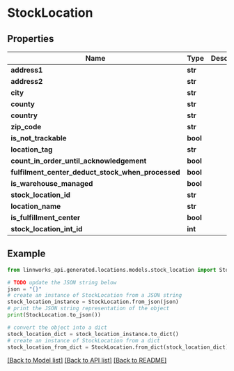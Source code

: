 # StockLocation


## Properties

Name | Type | Description | Notes
------------ | ------------- | ------------- | -------------
**address1** | **str** |  | [optional] 
**address2** | **str** |  | [optional] 
**city** | **str** |  | [optional] 
**county** | **str** |  | [optional] 
**country** | **str** |  | [optional] 
**zip_code** | **str** |  | [optional] 
**is_not_trackable** | **bool** |  | [optional] 
**location_tag** | **str** |  | [optional] 
**count_in_order_until_acknowledgement** | **bool** |  | [optional] 
**fulfilment_center_deduct_stock_when_processed** | **bool** |  | [optional] 
**is_warehouse_managed** | **bool** |  | [optional] 
**stock_location_id** | **str** |  | [optional] 
**location_name** | **str** |  | [optional] 
**is_fulfillment_center** | **bool** |  | [optional] 
**stock_location_int_id** | **int** |  | [optional] 

## Example

```python
from linnworks_api.generated.locations.models.stock_location import StockLocation

# TODO update the JSON string below
json = "{}"
# create an instance of StockLocation from a JSON string
stock_location_instance = StockLocation.from_json(json)
# print the JSON string representation of the object
print(StockLocation.to_json())

# convert the object into a dict
stock_location_dict = stock_location_instance.to_dict()
# create an instance of StockLocation from a dict
stock_location_from_dict = StockLocation.from_dict(stock_location_dict)
```
[[Back to Model list]](../README.md#documentation-for-models) [[Back to API list]](../README.md#documentation-for-api-endpoints) [[Back to README]](../README.md)


